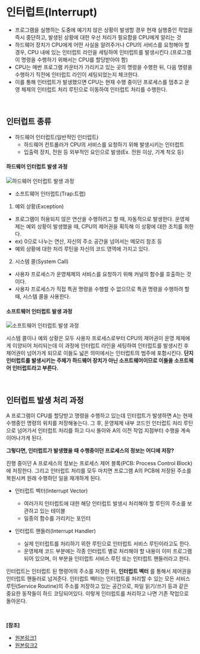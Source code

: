 # 인터럽트(Interrupt)
* 프로그램을 실행하는 도중에 예기치 않은 상황이 발생할 경우 현재 실행중인 작업을 즉시 중단하고, 발생된 상황에 대한 우선 처리가 필요함을 CPU에게 알리는 것
* 하드웨어 장치가 CPU에게 어떤 사실을 알려주거나 CPU의 서비스를 요청해야 할 경우, CPU 내에 있는 인터럽트 라인을 세팅하여 인터럽트를 발생시킨다.(프로그램이 명령을 수행하기 위해서는 CPU를 할당받아야 함)
* CPU는 매번 프로그램 카운터가 가리키고 있는 곳의 명령을 수행한 뒤, 다음 명령을 수행하기 직전에 인터럽트 라인이 세팅되었는지 체크한다.
* 이를 통해 인터럽트가 발생했으면 CPU는 현재 수행 중이던 프로세스를 멈추고 운영 체제의 인터럽트 처리 루틴으로 이동하여 인터럽트 처리를 수행한다.

<br/>

## 인터럽트 종류
* 하드웨어 인터럽트(일반적인 인터럽트)
  * 하드웨어 컨트롤러가 CPU의 서비스를 요청하기 위해 발생시키는 인터럽트
  * 입출력 장치, 전원 등 외부적인 요인으로 발생(Ex. 전원 이상, 기계 착오 등)

#### 하드웨어 인터럽트 발생 과정
![하드웨어 인터럽트 발생 과정](https://camo.githubusercontent.com/0bdc55299ecd6497a0af69b4aaf23d55f7cbfe460606d2859ba0182ae7e688ad/68747470733a2f2f6b2e6b616b616f63646e2e6e65742f646e2f62776f7654512f62747176427032344753312f41787554416b45615a6151776f626f6471654566516b2f696d672e706e67)


* 소프트웨어 인터럽트(Trap:트랩)

1. 예외 상황(Exception)
* 프로그램이 허용되지 않은 연산을 수행하려고 할 때, 자동적으로 발생한다. 운영체제는 예외 상황이 발생했을 때, CPU의 제어권을 획득해 이 상황에 대한 조치를 취한다.
* ex) 0으로 나누는 연산, 자신의 주소 공간을 넘어서는 메모리 참조 등
* 예외 상황에 대한 처리 루틴을 자신의 코드 영역에 가지고 있다.

2. 시스템 콜(System Call)
* 사용자 프로세스가 운영체제의 서비스를 요청하기 위해 커널의 함수를 호출하는 것이다.
* 사용자 프로세스가 직접 특권 명령을 수행할 수 없으므로 특권 명령을 수행하려 할 때, 시스템 콜을 사용한다.

#### 소프트웨어 인터럽트 발생 과정
![소프트웨어 인터럽트 발생 과정](https://camo.githubusercontent.com/271627d5f3422254d27725f7a1bf3104c52475b1bfc73e143a100195fbf560d7/68747470733a2f2f6b2e6b616b616f63646e2e6e65742f646e2f516e714c682f62747176414243374561322f73666c50566972784e6457584f69516b633843517a312f696d672e706e67)

시스템 콜이나 예외 상황은 모두 사용자 프로세스로부터 CPU의 제어권이 운영 체제에게 이양되어 처리되는데 이 과정에 인터럽트 라인을 세팅하여 인터럽트를 발생시킨 후 제어권이 넘어가게 되므로 이들도 넓은 의미에서는 인터럽트의 범주에 포함시킨다. **단지 인터럽트를 발생시키는 주체가 하드웨어 장치가 아닌 소프트웨어이므로 이들을 소프트웨어 인터럽트라고 부른다.**

<br/>

## 인터럽트 발생 처리 과정

A 프로그램이 CPU를 할당받고 명령을 수행하고 있는데 인터럽트가 발생하면 A는 현재 수행중인 명령의 위치를 저장해놓는다. 그 후, 운영체제 내부 코드인 인터럽트 처리 루틴으로 넘어가서 인터럽트 처리를 하고 다시 돌아와 A의 이전 작업 지점부터 수행을 계속 이어나가게 된다.

**그렇다면, 인터럽트가 발생했을 때 수행중이던 프로세스의 정보는 어디에 저장?**

진행 중이던 A 프로세스의 정보는 프로세스 제어 블록(PCB: Process Control Block)에 저장한다. 그리고 인터럽트 처리를 모두 마치면 프로그램 A의 PCB에 저장된 주소를 복원시켜 원래 수행하던 일을 재개하게 된다.

* 인터럽트 벡터(Interrupt Vector)
  * 여러가지 인터럽트에 대한 해당 인터럽트 발생시 처리해야 할 루틴의 주소를 보관하고 있는 테이블
  * 일종의 함수를 가리키는 포인터

* 인터럽트 핸들러(Interrupt Handler)
  * 실제 인터럽트를 처리하기 위한 루틴으로 인터럽트 서비스 루틴이라고도 한다.
  * 운영체제 코드 부분에는 각종 인터럽트 별로 처리해야 할 내용이 이미 프로그램되어 있으며, 이 부분을 인터럽트 서비스 루틴 또는 인터럽트 핸들러라고 한다.

인터럽트는 인터럽트 된 명령어의 주소를 저장한 뒤, **인터럽트 벡터** 를 통해서 제어권을 인터럽트 핸들러로 넘겨준다. 인터럽트 벡터는 인터럽트를 처리할 수 있는 모든 서비스 루틴(Service Routine)의 주소를 저장하고 있는 공간으로, 파일 읽기/쓰기 등과 같은 중요한 동작들이 하드 코딩되어있다. 이렇게 인터럽트를 처리하고 나면 기존 작업으로 돌아온다.

<br/>

**[참조]**
* [원본링크1](https://github.com/WooVictory/Ready-For-Tech-Interview/blob/master/Operating%20System/%EC%9D%B8%ED%84%B0%EB%9F%BD%ED%8A%B8(Interrupt).md)
* [원본링크2](https://gyoogle.dev/blog/computer-science/operating-system/Interrupt.html)